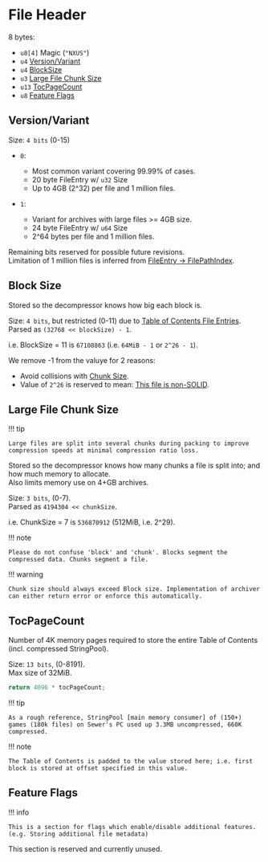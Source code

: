 ﻿# File Header

8 bytes:

- `u8[4]` Magic (`"NXUS"`)
- `u4` [Version/Variant](#versionvariant)
- `u4` [BlockSize](#block-size)
- `u3` [Large File Chunk Size](#large-file-chunk-size)
- `u13` [TocPageCount](#tocpagecount)
- `u8` [Feature Flags](#feature-flags)

## Version/Variant

Size: `4 bits` (0-15)

- `0`:
    - Most common variant covering 99.99% of cases.
    - 20 byte FileEntry w/ `u32` Size
    - Up to 4GB (2^32) per file and 1 million files.

- `1`:
    - Variant for archives with large files >= 4GB size.
    - 24 byte FileEntry w/ `u64` Size
    - 2^64 bytes per file and 1 million files.

Remaining bits reserved for possible future revisions.  
Limitation of 1 million files is inferred from [FileEntry -> FilePathIndex](./Table-Of-Contents.md).

## Block Size

Stored so the decompressor knows how big each block is.

Size: `4 bits`, but restricted (0-11) due to [Table of Contents File Entries](./Table-Of-Contents.md).  
Parsed as `(32768 << blockSize) - 1`.

i.e. BlockSize = 11 is `67108863` (i.e. `64MiB - 1` or `2^26 - 1`).  

We remove -1 from the valuye for 2 reasons:  

- Avoid collisions with [Chunk Size](#large-file-chunk-size).  
- Value of `2^26` is reserved to mean: [This file is non-SOLID](./Table-Of-Contents.md#implicit-property-is-solid).

## Large File Chunk Size

!!! tip

    Large files are split into several chunks during packing to improve compression speeds at minimal compression ratio loss.  

Stored so the decompressor knows how many chunks a file is split into; and how much memory to allocate.  
Also limits memory use on 4+GB archives.  

Size: `3 bits`, (0-7).  
Parsed as `4194304 << chunkSize`.  

i.e. ChunkSize = 7 is `536870912` (512MiB, i.e. 2^29).  

!!! note

    Please do not confuse 'block' and 'chunk'. Blocks segment the compressed data. Chunks segment a file.

!!! warning

    Chunk size should always exceed Block size. Implementation of archiver can either return error or enforce this automatically.

## TocPageCount

Number of 4K memory pages required to store the entire Table of Contents (incl. compressed StringPool).  

Size: `13 bits`, (0-8191).  
Max size of 32MiB.  

```csharp
return 4096 * tocPageCount;
```

!!! tip

    As a rough reference, StringPool [main memory consumer] of (150+) games (180k files) on Sewer's PC used up 3.3MB uncompressed, 660K compressed.

!!! note

    The Table of Contents is padded to the value stored here; i.e. first block is stored at offset specified in this value.

## Feature Flags

!!! info

    This is a section for flags which enable/disable additional features. (e.g. Storing additional file metadata)

This section is reserved and currently unused.